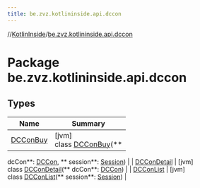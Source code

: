 ```yaml
---
title: be.zvz.kotlininside.api.dccon
---
```

//[KotlinInside](../../index.html)/[be.zvz.kotlininside.api.dccon](index.html)

# Package be.zvz.kotlininside.api.dccon

## Types

| Name | Summary |
|---|---|
| [DCConBuy](-d-c-con-buy/index.html) | [jvm]<br>class [DCConBuy](-d-c-con-buy/index.html)(**
dcCon**: [DCCon](../be.zvz.kotlininside.api.type/-d-c-con/index.html), **
session**: [Session](../be.zvz.kotlininside.session/-session/index.html)) |
| [DCConDetail](-d-c-con-detail/index.html) | [jvm]<br>class [DCConDetail](-d-c-con-detail/index.html)(**
dcCon**: [DCCon](../be.zvz.kotlininside.api.type/-d-c-con/index.html)) |
| [DCConList](-d-c-con-list/index.html) | [jvm]<br>class [DCConList](-d-c-con-list/index.html)(**
session**: [Session](../be.zvz.kotlininside.session/-session/index.html)) |

